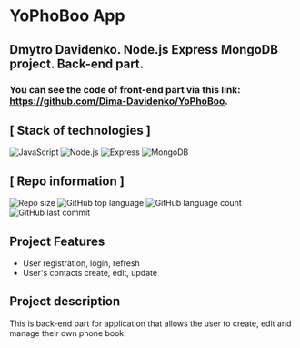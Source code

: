 # YoPhoBoo App

## Dmytro Davidenko. Node.js Express MongoDB project. Back-end part.
### You can see the code of front-end part via this link: https://github.com/Dima-Davidenko/YoPhoBoo.

## [ Stack of technologies ]

![JavaScript](https://img.shields.io/badge/javascript-%23323330.svg?style=for-the-badge&logo=javascript&logoColor=%23F7DF1E)
![Node.js](https://img.shields.io/badge/Node.js-339933?style=for-the-badge&logo=nodedotjs&logoColor=white)
![Express](https://img.shields.io/badge/Express.js-000000?style=for-the-badge&logo=express&logoColor=white)
![MongoDB](https://img.shields.io/badge/MongoDB-4EA94B?style=for-the-badge&logo=mongodb&logoColor=white)

## [ Repo information ]

![Repo size](https://img.shields.io/github/repo-size/Dima-Davidenko/backend-YoPhoBoo)
![GitHub top language](https://img.shields.io/github/languages/top/Dima-Davidenko/backend-YoPhoBoo)
![GitHub language count](https://img.shields.io/github/languages/count/Dima-Davidenko/backend-YoPhoBoo)
![GitHub last commit](https://img.shields.io/github/last-commit/Dima-Davidenko/backend-YoPhoBoo)

## Project Features

- User registration, login, refresh
- User's contacts create, edit, update

## Project description

This is back-end part for application that allows the user to create, edit and manage their own phone book.
